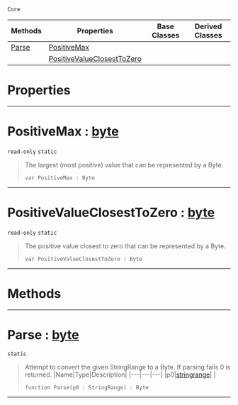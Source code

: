  `Core`

|Methods|Properties|Base Classes|Derived Classes|
|---|---|---|---|
|[ Parse](byte.md#parse-zilch-engine-docume)|[ PositiveMax](byte.md#positivemax-zilch-engine)| | |
| |[ PositiveValueClosestToZero](byte.md#positivevalueclosesttoze)| | |


 #  Properties


---  
 #  PositiveMax : [byte](byte.md)

 `read-only` `static`

> The largest (most positive) value that can be represented by a Byte.
> ``` lang=cpp, name=Nada
> var PositiveMax : Byte


---  
 #  PositiveValueClosestToZero : [byte](byte.md)

 `read-only` `static`

> The positive value closest to zero that can be represented by a Byte.
> ``` lang=cpp, name=Nada
> var PositiveValueClosestToZero : Byte


---  
 #  Methods


---  
 #  Parse : [byte](byte.md)

 `static`

> Attempt to convert the given StringRange to a Byte. If parsing fails 0 is returned.
> |Name|Type|Description|
> |---|---|---|
> |p0|[stringrange](stringrange.md)| |
> ``` lang=cpp, name=Nada
> function Parse(p0 : StringRange) : Byte
> ``` 


---  
 

 